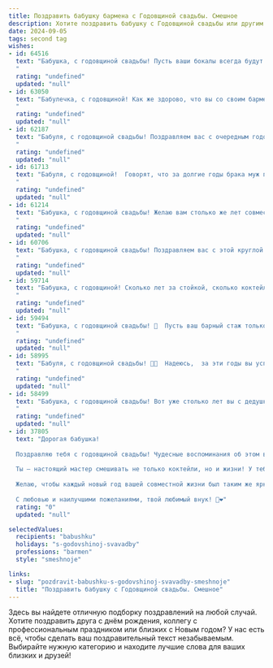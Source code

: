 ```yaml
---
title: Поздравить бабушку бармена с Годовщиной свадьбы. Смешное
description: Хотите поздравить бабушку с Годовщиной свадьбы или другим праздником? Наш ИИ создаст незабываемое поздравление, а вы обязательно выделитесь среди других.  
date: 2024-09-05
tags: second tag
wishes:
- id: 64516
  text: "Бабушка, с годовщиной свадьбы! Пусть ваши бокалы всегда будут полны, как шейкеры вашего любимого бармена, а любовь будет крепкой, как коктейль \"Мохито\" в жаркий летний день! 🥂🎉
  "
  rating: "undefined"
  updated: "null"
- id: 63050
  text: "Бабулечка, с годовщиной! Как же здорово, что вы со своим барменом до сих пор держите марку!  🥂  Желаю вам крепкого коктейля из любви, счастья и, конечно же,  много-много вкусных лет вместе!
  "
  rating: "undefined"
  updated: "null"
- id: 62187
  text: "Бабуля, с годовщиной свадьбы! Поздравляем вас с очередным годом работы вашего семейного бара! Надеемся, вы всегда держите \"бокал\" любви полным и крепость \"коктейля\" только крепче!
  "
  rating: "undefined"
  updated: "null"
- id: 61713
  text: "Бабуля, с годовщиной!  Говорят, что за долгие годы брака муж превращается в бармена, а жена в постоянного клиента.  Надеюсь, ваш бармен вас не подводит, а вы, как верный клиент, всегда получаете любимые коктейли!  🥂
  "
  rating: "undefined"
  updated: "null"
- id: 61214
  text: "Бабушка, с годовщиной свадьбы! Желаю вам столько же лет совместной жизни, сколько лет вы провели за стойкой бара, смешивая коктейли для влюблённых! 🍸🥂🥳
  "
  rating: "undefined"
  updated: "null"
- id: 60706
  text: "Бабушка, с годовщиной свадьбы! Поздравляем вас с этой круглой датой! Надеюсь, за столько лет вы научились не только готовить вкуснейшие пирожки, но и смешивать коктейли на уровне опытного бармена!  🥂
  "
  rating: "undefined"
  updated: "null"
- id: 59714
  text: "Бабушка, с годовщиной! Сколько лет за стойкой, сколько коктейлей смешано... Ты - настоящий бармен-ветеран, способный укротить любого клиента и приготовить божественный напиток! Пусть каждый ваш день будет таким же искрящимся, как ваша жизнь, и вкусным, как ваши коктейли! 🍸🥂
  "
  rating: "undefined"
  updated: "null"
- id: 59494
  text: "Бабушка, с годовщиной свадьбы! 🥂  Пусть ваш барный стаж только крепнет, как самый вкусный коктейль, а семейные \"коктейли\"  всегда получаются на славу! 😄🥂
  "
  rating: "undefined"
  updated: "null"
- id: 58995
  text: "Бабуля, с годовщиной свадьбы! 🥂🍾  Надеюсь,  за эти годы вы успели насладиться не только семейным счастьем, но и  вкусными коктейлями, которые, как я догадываюсь, вам  мешал  делать дедушка  — настоящий профессиональный бармен! 😉😜
  "
  rating: "undefined"
  updated: "null"
- id: 58499
  text: "Бабушка, с годовщиной свадьбы! Вот уже столько лет вы с дедушкой работаете в паре, как опытный бармен и его самый верный помощник. Надеюсь, за эти годы вы успели налить друг другу не только напитков, но и много-много любви и счастья! 🥂
  "
  rating: "undefined"
  updated: "null"
- id: 37805
  text: "Дорогая бабушка!
  
  Поздравляю тебя с годовщиной свадьбы! Чудесные воспоминания об этом волшебном дне требуют особого напитка — определенно, как у бармена, в твоем случае это что-то крепкое и с познавательным послевкусием!
  
  Ты — настоящий мастер смешивать не только коктейли, но и жизни! У тебя всегда получается добавить щепотку любви, ложечку заботы и щедрую порцию мудрости в каждое общение.
  
  Желаю, чтобы каждый новый год вашей совместной жизни был таким же ярким и вкусным, как твои лучшие коктейли! Пусть каждый день приносит радость, а счастье в полной мере разливается по бокалам!
  
  С любовью и наилучшими пожеланиями, твой любимый внук! 🍹❤️"
  rating: "0"
  updated: "null"

selectedValues:
  recipients: "babushku"
  holidays: "s-godovshinoj-svavadby"
  professions: "barmen"
  style: "smeshnoje"

links:
- slug: "pozdravit-babushku-s-godovshinoj-svavadby-smeshnoje"
  title: "Поздравить бабушку с Годовщиной свадьбы. Смешное"
---
```


Здесь вы найдете отличную подборку поздравлений на любой случай. 
Хотите поздравить друга с днём рождения, коллегу с профессиональным праздником или близких с Новым годом? У нас есть всё, чтобы сделать ваш поздравительный текст незабываемым. Выбирайте нужную категорию и находите лучшие слова для ваших близких и друзей!
